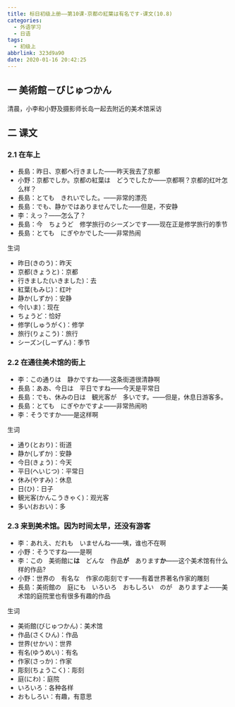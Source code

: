 ```yaml
---
title: 标日初级上册——第10课-京都の紅葉は有名です-课文(10.8)
categories:
  - 外语学习
  - 日语
tags:
  - 初级上
abbrlink: 323d9a90
date: 2020-01-16 20:42:25
---
```

## 一 美術館－びじゅつかん

清晨，小李和小野及摄影师长岛一起去附近的美术馆采访

<!--more-->

## 二 课文

### 2.1 在车上

* 長島：昨日、京都へ行きました——昨天我去了京都
* 小野：京都でしか。京都の紅葉は　どうでしたか——京都啊？京都的红叶怎么样？
* 長島：とても　きれいでした。——非常的漂亮
* 長島：でも、静かではありませんでした——但是，不安静
* 李：えっ？——怎么了？
* 長島：今　ちょうど　修学旅行のシーズンです——现在正是修学旅行的季节
* 長島：とても　にぎやかでした——非常热闹

生词

* 昨日(きのう)：昨天
* 京都(きょうと)：京都
* 行きました(いきました)：去
* 紅葉(もみじ)：红叶
* 静か(しずか)：安静
* 今(いま)：现在
* ちょうど：恰好
* 修学(しゅうがく)：修学
* 旅行(りょこう)：旅行
* シーズン(しーずん)：季节

### 2.2  在通往美术馆的街上

* 李：この通りは　静かですね——这条街道很清静啊
* 長島：ああ、今日は　平日ですね——今天是平常日
* 長島：でも、休みの日は　観光客が　多いです。——但是，休息日游客多。
* 長島：とても　にぎやかですよ——非常热闹哟
* 李：そうですか——是这样啊

生词

* 通り(とおり)：街道
* 静か(しずか)：安静
* 今日(きょう)：今天
* 平日(へいじつ)：平常日
* 休み(やすみ)：休息
* 日(ひ)：日子
* 観光客(かんこうきゃく)：观光客
* 多い(おおい)：多

### 2.3 来到美术馆。因为时间太早，还没有游客

* 李：あれえ、だれも　いませんね——咦，谁也不在啊
* 小野：そうですね——是啊
* 李：この　美術館に**は**　どんな　作品**が**　あります**か**——这个美术馆有什么样的作品?
* 小野：世界の　有名な　作家の彫刻です——有着世界著名作家的雕刻
* 長島：美術館の　庭にも　いろいろ　おもしろい　のが　ありますよ——美术馆的庭院里也有很多有趣的作品

生词

* 美術館(びじゅつかん)：美术馆
* 作品(さくひん)：作品
* 世界(せかい)：世界
* 有名(ゆうめい)：有名
* 作家(さっか)：作家
* 彫刻(ちょうこく)：彫刻
* 庭(にわ)：庭院
* いろいろ：各种各样
* おもしろい：有趣，有意思